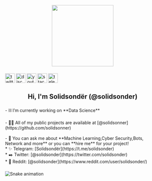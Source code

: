 <div align="center">
  <img height="200" src="https://i.hizliresim.com/2gzvjbs.png"  />
</div>

###

<div align="left">
  <img src="https://img.shields.io/static/v1?message=Twitch&logo=twitch&label=&color=9146FF&logoColor=white&labelColor=&style=for-the-badge" height="31" alt="twitter logo"  />
  <img src="https://img.shields.io/static/v1?message=Discord&logo=discord&label=&color=7289DA&logoColor=white&labelColor=&style=for-the-badge" height="31" alt="discord logo"  />
  <img src="https://img.shields.io/static/v1?message=Youtube&logo=youtube&label=&color=FF0000&logoColor=white&labelColor=&style=for-the-badge" height="31" alt="youtube logo"  />
  <img src="https://img.shields.io/static/v1?message=Stackoverflow&logo=stackoverflow&label=&color=FE7A16&logoColor=white&labelColor=&style=for-the-badge" height="31" alt="stackoverflow logo"  />
  <img src="https://img.shields.io/static/v1?message=Telegram&logo=telegram&label=&color=2CA5E0&logoColor=white&labelColor=&style=for-the-badge" height="31" alt="telegram logo"  />
</div>

###

<h2 align="center">Hi, I'm Solidsondër (@solidsonder)</h2>

###

<p align="left">- ⛓️ I’m currently working on **Data Science**<br><br>- 👨‍💻 All of my public projects are available at [@solidsonner](https://github.com/solidsonner)<br><br>- 💬 You can ask me about **Machine Learning,Cyber Security,Bots, Network and more** or you can **hire me** for your project!<br>  * ✨ Telegram: [Solidsondër](https://t.me/solidsonder)<br>  * ✒️ Twitter: [@solidsonder](https://twitter.com/solidsonder)<br>* 🔭 Reddit: [@solidsonder](https://www.reddit.com/user/solidsonder/)</p>

###

<img src="https://raw.githubusercontent.com/solidsonder/solidsonder/output/snake.svg" alt="Snake animation" />

###
